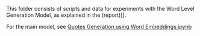 This folder consists of scripts and data for experiments with the Word Level Generation Model, as explained in the (report)[].

For the main model, see [Quotes Generation using Word Embeddings.ipynb](https://github.com/krohak/QuoteGen/blob/master/Quotes%20Generation%20using%20Word%20Embeddings.ipynb)

